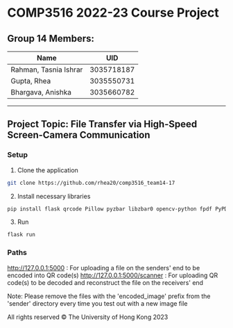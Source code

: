 # COMP3516 2022-23 Course Project

## Group 14 Members:
| <strong>Name      | UID |
| ----------| ----------- |
| Rahman, Tasnia Ishrar | 3035718187|
| Gupta, Rhea   | 3035550731   |
| Bhargava, Anishka | 3035660782 |


----
Project Topic: File Transfer via High-Speed Screen-Camera Communication
----

### Setup

1. Clone the application

```bash
git clone https://github.com/rhea20/comp3516_team14-17
```

2. Install necessary libraries

```bash
pip install flask qrcode Pillow pyzbar libzbar0 opencv-python fpdf PyPDF2
```

3. Run

```bash
flask run
```

### Paths

http://127.0.0.1:5000 : For uploading a file on the senders' end to be encoded into QR code(s)
http://127.0.0.1:5000/scanner : For uploading QR code(s) to be decoded and reconstruct the file on the receivers' end

Note: Please remove the files with the 'encoded_image' prefix from the 'sender' directory every time you test out with a new image file


All rights reserved &copy; The University of Hong Kong 2023
